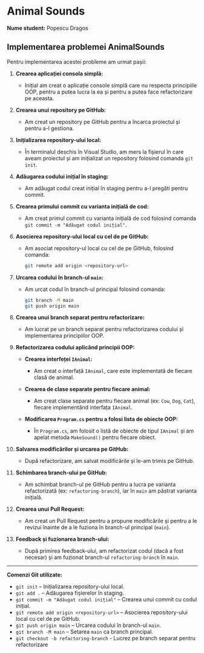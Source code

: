 # Animal Sounds

**Nume student:** Popescu Dragos

## Implementarea problemei AnimalSounds

Pentru implementarea acestei probleme am urmat pașii:

1. **Crearea aplicației consola simplă:**
   - Inițial am creat o aplicație console simplă care nu respecta principiile OOP, pentru a putea lucra la ea și pentru a putea face refactorizare pe aceasta.

2. **Crearea unui repository pe GitHub:**
   - Am creat un repository pe GitHub pentru a încarca proiectul și pentru a-l gestiona.

3. **Inițializarea repository-ului local:**
   - În terminalul deschis în Visual Studio, am mers la fișierul în care aveam proiectul și am inițializat un repository folosind comanda `git init`.

4. **Adăugarea codului inițial în staging:**
   - Am adăugat codul creat inițial în staging pentru a-l pregăti pentru commit.

5. **Crearea primului commit cu varianta inițială de cod:**
   - Am creat primul commit cu varianta inițială de cod folosind comanda `git commit -m "Adăugat codul inițial"`.

6. **Asocierea repository-ului local cu cel de pe GitHub:**
   - Am asociat repository-ul local cu cel de pe GitHub, folosind comanda:
     ```bash
     git remote add origin <repository-url>
     ```

7. **Urcarea codului în branch-ul `main`:**
   - Am urcat codul în branch-ul principal folosind comanda:
     ```bash
     git branch -M main
     git push origin main
     ```

8. **Crearea unui branch separat pentru refactorizare:**
   - Am lucrat pe un branch separat pentru refactorizarea codului și implementarea principiilor OOP.

9. **Refactorizarea codului aplicând principii OOP:**
   - **Crearea interfeței `IAnimal`:** 
     - Am creat o interfață `IAnimal`, care este implementată de fiecare clasă de animal.
   
   - **Crearea de clase separate pentru fiecare animal:**
     - Am creat clase separate pentru fiecare animal (ex: `Cow`, `Dog`, `Cat`), fiecare implementând interfața `IAnimal`.

   - **Modificarea `Program.cs` pentru a folosi lista de obiecte OOP:**
     - În `Program.cs`, am folosit o listă de obiecte de tipul `IAnimal` și am apelat metoda `MakeSound()` pentru fiecare obiect.

10. **Salvarea modificărilor și urcarea pe GitHub:**
    - După refactorizare, am salvat modificările și le-am trimis pe GitHub.

11. **Schimbarea branch-ului pe GitHub:**
    - Am schimbat branch-ul pe GitHub pentru a lucra pe varianta refactorizată (ex: `refactoring-branch`), iar în `main` am păstrat varianta inițială.

12. **Crearea unui Pull Request:**
    - Am creat un Pull Request pentru a propune modificările și pentru a le revizui înainte de a le fuziona în branch-ul principal (`main`).

13. **Feedback și fuzionarea branch-ului:**
    - După primirea feedback-ului, am refactorizat codul (dacă a fost necesar) și am fuzionat branch-ul `refactoring-branch` în `main`.

---

**Comenzi Git utilizate:**

- `git init` – Inițializarea repository-ului local.
- `git add .` – Adăugarea fișierelor în staging.
- `git commit -m "Adăugat codul inițial"` – Crearea unui commit cu codul inițial.
- `git remote add origin <repository-url>` – Asocierea repository-ului local cu cel de pe GitHub.
- `git push origin main` – Urcarea codului în branch-ul `main`.
- `git branch -M main` – Setarea `main` ca branch principal.
- `git checkout -b refactoring-branch` - Lucrez pe branch separat pentru refactorizare


